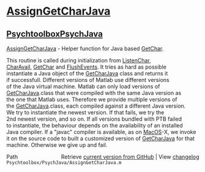 # [AssignGetCharJava](AssignGetCharJava)
## [Psychtoolbox](Psychtoolbox)[PsychJava](PsychJava)

[AssignGetCharJava](AssignGetCharJava) - Helper function for Java based [GetChar](GetChar).  
  
This routine is called during initialization from [ListenChar](ListenChar),  
[CharAvail](CharAvail), [GetChar](GetChar) and [FlushEvents](FlushEvents). It tries as hard as possible  
instantiate a Java object of the [GetCharJava](GetCharJava) class and returns it  
if successfull. Different versions of Matlab use different versions  
of the Java virtual machine. Matlab can only load versions of  
[GetCharJava](GetCharJava).class that were compiled with the same Java version as  
the one that Matlab uses. Therefore we provide multiple versions of  
the [GetCharJava](GetCharJava).class, each compiled against a different Java version.  
We try to instantiate the newest version. If that fails, we try the  
2nd newest version, and so on. If all versions bundled with PTB failed  
to instantiate, the behaviour depends on the availability of an installed  
Java compiler. If a "javac" compiler is available, as on [MacOS](MacOS)-X, we invoke  
it on the source code to built a customized version of [GetCharJava](GetCharJava) for that  
machine. Otherwise we give up and fail.  




<div class="code_header" style="text-align:right;">
  <span style="float:left;">Path&nbsp;&nbsp;</span> <span class="counter">Retrieve <a href=
  "https://raw.github.com/Psychtoolbox-3/Psychtoolbox-3/beta/Psychtoolbox/PsychJava/AssignGetCharJava.m">current version from GitHub</a> | View <a href=
  "https://github.com/Psychtoolbox-3/Psychtoolbox-3/commits/beta/Psychtoolbox/PsychJava/AssignGetCharJava.m">changelog</a></span>
</div>
<div class="code">
  <code>Psychtoolbox/PsychJava/AssignGetCharJava.m</code>
</div>

